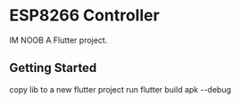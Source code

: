 # ESP8266 Controller
IM NOOB
A Flutter project.

## Getting Started
copy lib to a new flutter project
run flutter build apk --debug
